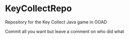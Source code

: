 # KeyCollectRepo
Repository for the Key Collect Java game in OOAD

Commit all you want but leave a comment on who did what

